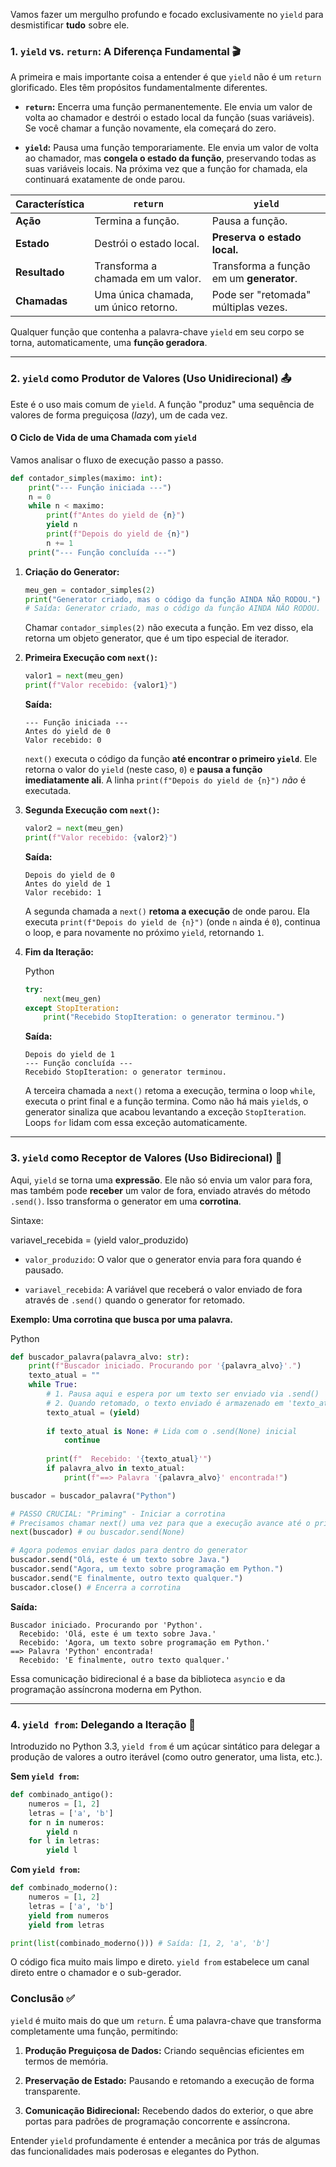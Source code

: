 Vamos fazer um mergulho profundo e focado exclusivamente no `yield` para desmistificar **tudo** sobre ele.

### **1. `yield` vs. `return`: A Diferença Fundamental 🎬**

A primeira e mais importante coisa a entender é que `yield` não é um `return` glorificado. Eles têm propósitos fundamentalmente diferentes.

- **`return`:** Encerra uma função permanentemente. Ele envia um valor de volta ao chamador e destrói o estado local da função (suas variáveis). Se você chamar a função novamente, ela começará do zero.
    
- **`yield`:** Pausa uma função temporariamente. Ele envia um valor de volta ao chamador, mas **congela o estado da função**, preservando todas as suas variáveis locais. Na próxima vez que a função for chamada, ela continuará exatamente de onde parou.
    

|Característica|`return`|`yield`|
|---|---|---|
|**Ação**|Termina a função.|Pausa a função.|
|**Estado**|Destrói o estado local.|**Preserva o estado local.**|
|**Resultado**|Transforma a chamada em um valor.|Transforma a função em um **generator**.|
|**Chamadas**|Uma única chamada, um único retorno.|Pode ser "retomada" múltiplas vezes.|

Qualquer função que contenha a palavra-chave `yield` em seu corpo se torna, automaticamente, uma **função geradora**.

---

### **2. `yield` como Produtor de Valores (Uso Unidirecional) 📤**

Este é o uso mais comum de `yield`. A função "produz" uma sequência de valores de forma preguiçosa (_lazy_), um de cada vez.

#### **O Ciclo de Vida de uma Chamada com `yield`**

Vamos analisar o fluxo de execução passo a passo.

```python
def contador_simples(maximo: int):
    print("--- Função iniciada ---")
    n = 0
    while n < maximo:
        print(f"Antes do yield de {n}")
        yield n
        print(f"Depois do yield de {n}")
        n += 1
    print("--- Função concluída ---")
```

1. **Criação do Generator:**

    ```python
    meu_gen = contador_simples(2)
    print("Generator criado, mas o código da função AINDA NÃO RODOU.")
    # Saída: Generator criado, mas o código da função AINDA NÃO RODOU.
    ```
    
    Chamar `contador_simples(2)` não executa a função. Em vez disso, ela retorna um objeto generator, que é um tipo especial de iterador.
    
2. **Primeira Execução com `next()`:**

    ```python
    valor1 = next(meu_gen)
    print(f"Valor recebido: {valor1}")
    ```
    
    **Saída:**
    
    ```
    --- Função iniciada ---
    Antes do yield de 0
    Valor recebido: 0
    ```
    
    `next()` executa o código da função **até encontrar o primeiro `yield`**. Ele retorna o valor do `yield` (neste caso, `0`) e **pausa a função imediatamente ali**. A linha `print(f"Depois do yield de {n}")` _não_ é executada.
    
3. **Segunda Execução com `next()`:**

    ```python
    valor2 = next(meu_gen)
    print(f"Valor recebido: {valor2}")
    ```
    
    **Saída:**
    
    ```
    Depois do yield de 0
    Antes do yield de 1
    Valor recebido: 1
    ```
    
    A segunda chamada a `next()` **retoma a execução** de onde parou. Ela executa `print(f"Depois do yield de {n}")` (onde `n` ainda é `0`), continua o loop, e para novamente no próximo `yield`, retornando `1`.
    
4. **Fim da Iteração:**
    
    Python
    
    ```python
    try:
        next(meu_gen)
    except StopIteration:
        print("Recebido StopIteration: o generator terminou.")
    ```
    
    **Saída:**
    
    ```
    Depois do yield de 1
    --- Função concluída ---
    Recebido StopIteration: o generator terminou.
    ```
    
    A terceira chamada a `next()` retoma a execução, termina o loop `while`, executa o print final e a função termina. Como não há mais `yield`s, o generator sinaliza que acabou levantando a exceção `StopIteration`. Loops `for` lidam com essa exceção automaticamente.
    

---

### **3. `yield` como Receptor de Valores (Uso Bidirecional) 📨**

Aqui, `yield` se torna uma **expressão**. Ele não só envia um valor para fora, mas também pode **receber** um valor de fora, enviado através do método `.send()`. Isso transforma o generator em uma **corrotina**.

Sintaxe:

variavel_recebida = (yield valor_produzido)

- `valor_produzido`: O valor que o generator envia para fora quando é pausado.
    
- `variavel_recebida`: A variável que receberá o valor enviado de fora através de `.send()` quando o generator for retomado.
    

**Exemplo: Uma corrotina que busca por uma palavra.**

Python

```python
def buscador_palavra(palavra_alvo: str):
    print(f"Buscador iniciado. Procurando por '{palavra_alvo}'.")
    texto_atual = ""
    while True:
        # 1. Pausa aqui e espera por um texto ser enviado via .send()
        # 2. Quando retomado, o texto enviado é armazenado em 'texto_atual'
        texto_atual = (yield)
        
        if texto_atual is None: # Lida com o .send(None) inicial
            continue
            
        print(f"  Recebido: '{texto_atual}'")
        if palavra_alvo in texto_atual:
            print(f"==> Palavra '{palavra_alvo}' encontrada!")

buscador = buscador_palavra("Python")

# PASSO CRUCIAL: "Priming" - Iniciar a corrotina
# Precisamos chamar next() uma vez para que a execução avance até o primeiro yield.
next(buscador) # ou buscador.send(None)

# Agora podemos enviar dados para dentro do generator
buscador.send("Olá, este é um texto sobre Java.")
buscador.send("Agora, um texto sobre programação em Python.")
buscador.send("E finalmente, outro texto qualquer.")
buscador.close() # Encerra a corrotina
```

**Saída:**

```
Buscador iniciado. Procurando por 'Python'.
  Recebido: 'Olá, este é um texto sobre Java.'
  Recebido: 'Agora, um texto sobre programação em Python.'
==> Palavra 'Python' encontrada!
  Recebido: 'E finalmente, outro texto qualquer.'
```

Essa comunicação bidirecional é a base da biblioteca `asyncio` e da programação assíncrona moderna em Python.

---

### **4. `yield from`: Delegando a Iteração 🔗**

Introduzido no Python 3.3, `yield from` é um açúcar sintático para delegar a produção de valores a outro iterável (como outro generator, uma lista, etc.).

**Sem `yield from`:**

```python
def combinado_antigo():
    numeros = [1, 2]
    letras = ['a', 'b']
    for n in numeros:
        yield n
    for l in letras:
        yield l
```

**Com `yield from`:**

```python
def combinado_moderno():
    numeros = [1, 2]
    letras = ['a', 'b']
    yield from numeros
    yield from letras

print(list(combinado_moderno())) # Saída: [1, 2, 'a', 'b']
```

O código fica muito mais limpo e direto. `yield from` estabelece um canal direto entre o chamador e o sub-gerador.

### **Conclusão ✅**

`yield` é muito mais do que um `return`. É uma palavra-chave que transforma completamente uma função, permitindo:

1. **Produção Preguiçosa de Dados:** Criando sequências eficientes em termos de memória.
    
2. **Preservação de Estado:** Pausando e retomando a execução de forma transparente.
    
3. **Comunicação Bidirecional:** Recebendo dados do exterior, o que abre portas para padrões de programação concorrente e assíncrona.
    

Entender `yield` profundamente é entender a mecânica por trás de algumas das funcionalidades mais poderosas e elegantes do Python.